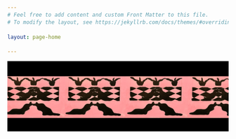 ```yaml
---
# Feel free to add content and custom Front Matter to this file.
# To modify the layout, see https://jekyllrb.com/docs/themes/#overriding-theme-defaults

layout: page-home

---
```



![](images/diamond_dog_pattern.png)  
